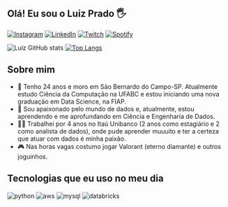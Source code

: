 ## Olá! Eu sou o Luiz Prado 🖐️

[![Instagram](https://img.shields.io/badge/Instagram-E4405F?style=for-the-badge&logo=instagram&logoColor=white)](https://instagram.com/luizbprado)
[![LinkedIn](https://img.shields.io/badge/LinkedIn-0077B5?style=for-the-badge&logo=linkedin&logoColor=white)](https://www.linkedin.com/in/luizotavio-prado)
[![Twitch](https://img.shields.io/badge/Twitch-9146FF?style=for-the-badge&logo=twitch&logoColor=white)](https://twitch.tv/luizzzbp)
[![Spotify](https://img.shields.io/badge/Spotify-1ED760?&style=for-the-badge&logo=spotify&logoColor=white)](https://open.spotify.com/user/sheeran_coffe?si=a07062044fcc400a)

![Luiz GitHub stats](https://github-readme-stats.vercel.app/api?username=luiz-prado&show_icons=true&theme=dark&count_private=true)
[![Top Langs](https://github-readme-stats.vercel.app/api/top-langs/?username=luiz-prado&theme=dark)](https://github.com/luiz-prado/github-readme-stats)

## Sobre mim

- 🌱 Tenho 24 anos e moro em São Bernardo do Campo-SP. Atualmente estudo Ciência da Computação na UFABC e estou iniciando uma nova graduação em Data Science, na FIAP.
- 🔭 Sou apaixonado pelo mundo de dados e, atualmente, estou aprendendo e me aprofundando em Ciência e Engenharia de Dados. 
- 🧑‍💼 Trabalhei por 4 anos no Itaú Unibanco (2 anos como estagiário e 2 como analista de dados), onde pude aprender muuuito e ter a certeza que atuar com dados é minha paixão.
- 🎮 Nas horas vagas costumo jogar Valorant (eterno diamante) e outros joguinhos.

## Tecnologias que eu uso no meu dia

<div style="display: inline_block">
  <img align="center" alt="python" src="https://img.shields.io/badge/Python-3776AB?style=for-the-badge&logo=python&logoColor=white" />
  <img align="center" alt="aws" src="https://img.shields.io/badge/Amazon_AWS-FF9900?style=for-the-badge&logo=amazonaws&logoColor=white" />
  <img align="center" alt="mysql" src="https://img.shields.io/badge/MySQL-005C84?style=for-the-badge&logo=mysql&logoColor=white" />
  <img align="center" alt="databricks" src="https://img.shields.io/badge/Databricks-FF3621?style=for-the-badge&logo=Databricks&logoColor=white" />
</div><br/>
